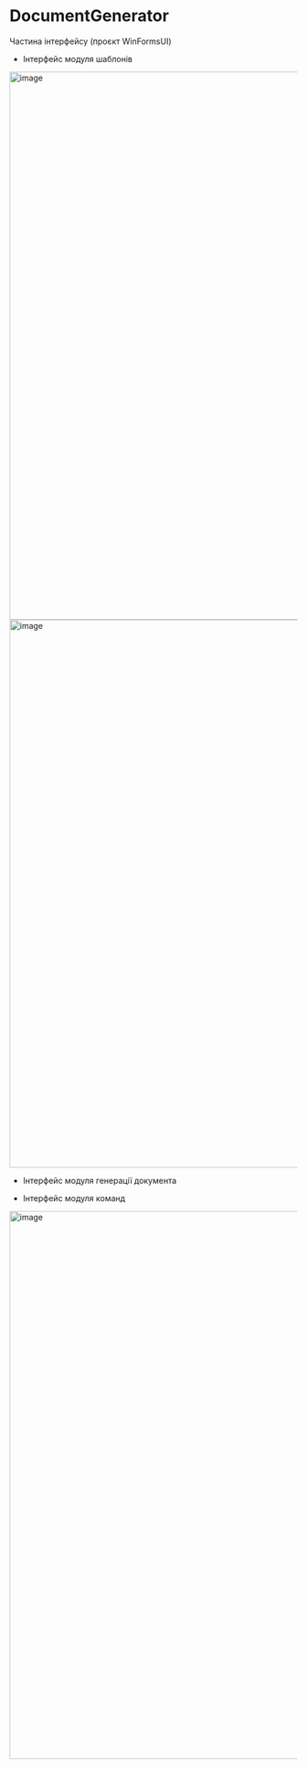 # DocumentGenerator
Частина інтерфейсу (проєкт WinFormsUI)
- Інтерфейс модуля шаблонів
<img width="959" alt="image" src="https://github.com/NikaBug/DocumentGenerator/assets/149799394/ce8aa62a-af80-44a3-9d38-106ee87c3425">
<img width="959" alt="image" src="https://github.com/NikaBug/DocumentGenerator/assets/149799394/b6de7121-6e09-43a7-ae53-9e0c07078a86">

- Інтерфейс модуля генерації документа

- Інтерфейс модуля команд
<img width="959" alt="image" src="https://github.com/NikaBug/DocumentGenerator/assets/149799394/bad36fd8-cfd3-4daf-b398-c0871126123e">













